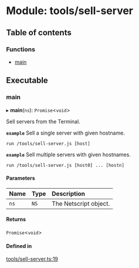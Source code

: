 # Module: tools/sell-server

## Table of contents

### Functions

- [main](../wiki/tools.sell-server#main)

## Executable

### main

▸ **main**(`ns`): `Promise`<`void`\>

Sell servers from the Terminal.

**`example`** Sell a single server with given hostname.
```shell
run /tools/sell-server.js [host]
```

**`example`** Sell multiple servers with given hostnames.
```shell
run /tools/sell-server.js [host0] ... [hostn]
```

#### Parameters

| Name | Type | Description |
| :------ | :------ | :------ |
| `ns` | `NS` | The Netscript object. |

#### Returns

`Promise`<`void`\>

#### Defined in

[tools/sell-server.ts:19](https://github.com/vladzaharia/bitburner/blob/main/src/tools/sell-server.ts#L19)
